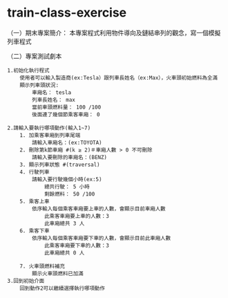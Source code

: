 # train-class-exercise

（一）期末專案簡介：
	本專案程式利用物件導向及鏈結串列的觀念，寫一個模擬列車程式

（二）專案測試劇本

	1.初始化執行程式
		使用者可以輸入製造商(ex:Tesla）跟列車長姓名（ex:Max），火車頭初始燃料為全滿
		顯示列車頭狀況:
			車廂名： tesla
			列車長姓名： max
			當前車頭燃料量： 100 /100
			後面連了幾個節乘客車廂： 0

	2.請輸入要執行哪項動作(輸入1~7)
		1. 加乘客車廂到列車尾端
			請輸入車廂名：(ex:TOYOTA)
		2. 刪除第k節車廂 #(k ≥ 2)＃車廂人數 > 0 不可刪除
			請輸入要刪除的車廂名：(BENZ)
		3. 顯示列車狀態 #(traversal)
		4. 行駛列車
			請輸入要行駛幾個小時(ex:5)
				總共行駛： 5 小時
				剩餘燃料： 50 /100
		5. 乘客上車
			依序輸入每個乘客車廂要上車的人數，會顯示目前車廂人數
				此乘客車廂要上車的人數：3
				此車廂總共 3 人
		6. 乘客下車
			依序輸入每個乘客車廂要下車的人數，會顯示目前此車廂人數
				此乘客車廂要下車的人數：3
				此車廂總共 0 人

		7. 火車頭燃料補充
			顯示火車頭燃料已加滿
	3.回到初始介面
		回到動作2可以繼續選擇執行哪項動作	
